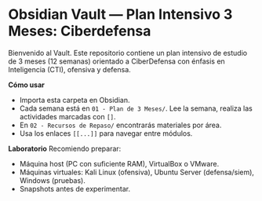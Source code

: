 # Obsidian Vault — Plan Intensivo 3 Meses: Ciberdefensa

Bienvenido al Vault. Este repositorio contiene un plan intensivo de estudio de 3 meses (12 semanas) orientado a CiberDefensa con énfasis en Inteligencia (CTI), ofensiva y defensa.

**Cómo usar**
- Importa esta carpeta en Obsidian.
- Cada semana está en `01 - Plan de 3 Meses/`. Lee la semana, realiza las actividades marcadas con `[]`.
- En `02 - Recursos de Repaso/` encontrarás materiales por área.
- Usa los enlaces `[[...]]` para navegar entre módulos.

**Laboratorio**
Recomiendo preparar:
- Máquina host (PC con suficiente RAM), VirtualBox o VMware.
- Máquinas virtuales: Kali Linux (ofensiva), Ubuntu Server (defensa/siem), Windows (pruebas).
- Snapshots antes de experimentar.
